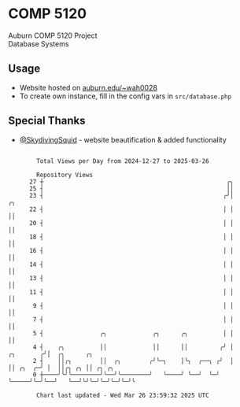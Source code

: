 # COMP 5120
Auburn COMP 5120 Project  
Database Systems

## Usage
- Website hosted on [auburn.edu/~wah0028](https://webhome.auburn.edu/~wah0028/)
- To create own instance, fill in the config vars in `src/database.php`

## Special Thanks
- [@SkydivingSquid](https://github.com/SkydivingSquid) - website beautification & added functionality

```

        Total Views per Day from 2024-12-27 to 2025-03-26

        Repository Views
      27 ┼                                                    ╭╮
      25 ┤                                                    ││
      23 ┤                                                   ╭╯│               ╭╮
      22 ┤                                                   │ │               ││
      20 ┤                                                   │ │               ││
      18 ┤                                                   │ │               ││
      16 ┤                                                   │ │               ││
      14 ┤                                                   │ │               ││
      13 ┤                                                   │ │               ││
      11 ┤                                                   │ │               ││
       9 ┤                                                   │ │               ││
       7 ┤                                                   │ │               ││
       5 ┤                ╭╮             ╭╮      ╭╮          │ │               ││
       4 ┤    ╭╮          ││             ││      ││         ╭╯ │     ╭╮       ╭╯│  ╭╮      ╭╮
       2 ┤    ││╭╮        ││  ╭╮        ╭╯╰─╮    │╰╮  ╭──╮ ╭╯  │     ││ ╭╮  ╭─╯ │  ││╭╮ ╭╮ ││ ╭╮ ╭╮
       0 ┼────╯╰╯╰────────╯╰──╯╰────────╯   ╰────╯ ╰──╯  ╰─╯   ╰─────╯╰─╯╰──╯   ╰──╯╰╯╰─╯╰─╯╰─╯╰─╯╰

        Chart last updated - Wed Mar 26 23:59:32 2025 UTC
        
```
